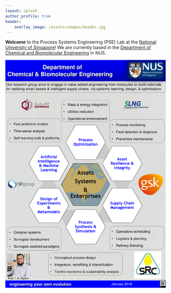```yaml
---
layout: splash
author_profile: true
header:
    overlay_image: /assets/images/header.jpg
---
```


**Welcome** to the Process Systems Engineering (PSE) Lab at the [National University of Singapore](https://nus.edu.sg/)! We are currently based in the [Department of Chemical and Biomolecular Engineering](https://cde.nus.edu.sg/chbe/) in NUS.  

<img src="/assets/images/karimilab.png">